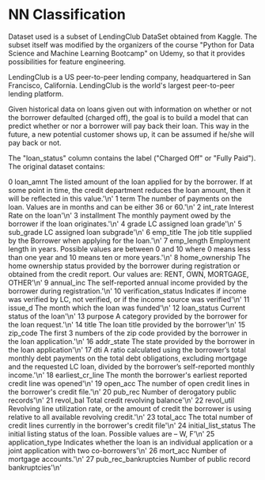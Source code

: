 # NN Classification
 
Dataset used is a subset of LendingClub DataSet obtained from Kaggle. The subset itself was modified by the organizers of the course "Python for Data Science and Machine Learning Bootcamp" on Udemy, so that it provides possibilities for feature engineering.

LendingClub is a US peer-to-peer lending company, headquartered in San Francisco, California. LendingClub is the world's largest peer-to-peer lending platform.

Given historical data on loans given out with information on whether or not the borrower defaulted (charged off), the goal is to build a model that can predict whether or nor a borrower will pay back their loan. This way in the future, a new potential customer shows up, it can be assumed if he/she will pay back or not.

The "loan_status" column contains the label ("Charged Off" or "Fully Paid"). The original dataset contains:

0   loan_amnt				The listed amount of the loan applied for by the borrower. If at some point in time, the credit department reduces the loan amount, then it will be reflected in this value.'\n'
1	term					The number of payments on the loan. Values are in months and can be either 36 or 60.'\n'
2	int_rate				Interest Rate on the loan'\n'
3	installment				The monthly payment owed by the borrower if the loan originates.'\n'
4	grade					LC assigned loan grade'\n'
5	sub_grade				LC assigned loan subgrade'\n'
6	emp_title				The job title supplied by the Borrower when applying for the loan.'\n'
7	emp_length				Employment length in years. Possible values are between 0 and 10 where 0 means less than one year and 10 means ten or more years.'\n'
8	home_ownership			The home ownership status provided by the borrower during registration or obtained from the credit report. Our values are: RENT, OWN, MORTGAGE, OTHER'\n'
9	annual_inc				The self-reported annual income provided by the borrower during registration.'\n'
10	verification_status		Indicates if income was verified by LC, not verified, or if the income source was verified'\n'
11	issue_d					The month which the loan was funded'\n'
12	loan_status				Current status of the loan'\n'
13	purpose					A category provided by the borrower for the loan request.'\n'
14	title					The loan title provided by the borrower'\n'
15	zip_code				The first 3 numbers of the zip code provided by the borrower in the loan application.'\n'
16	addr_state				The state provided by the borrower in the loan application'\n'
17	dti						A ratio calculated using the borrower’s total monthly debt payments on the total debt obligations, excluding mortgage and the requested LC loan, divided by the borrower’s self-reported monthly income.'\n'
18	earliest_cr_line		The month the borrower's earliest reported credit line was opened'\n'
19	open_acc				The number of open credit lines in the borrower's credit file.'\n'
20	pub_rec					Number of derogatory public records'\n'
21	revol_bal				Total credit revolving balance'\n'
22	revol_util				Revolving line utilization rate, or the amount of credit the borrower is using relative to all available revolving credit.'\n'
23	total_acc				The total number of credit lines currently in the borrower's credit file'\n'
24	initial_list_status		The initial listing status of the loan. Possible values are – W, F'\n'
25	application_type		Indicates whether the loan is an individual application or a joint application with two co-borrowers'\n'
26	mort_acc				Number of mortgage accounts.'\n'
27	pub_rec_bankruptcies	Number of public record bankruptcies'\n'
